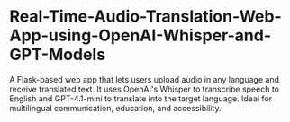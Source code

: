 # Real-Time-Audio-Translation-Web-App-using-OpenAI-Whisper-and-GPT-Models
A Flask-based web app that lets users upload audio in any language and receive translated text. It uses OpenAI's Whisper to transcribe speech to English and GPT-4.1-mini to translate into the target language. Ideal for multilingual communication, education, and accessibility.
